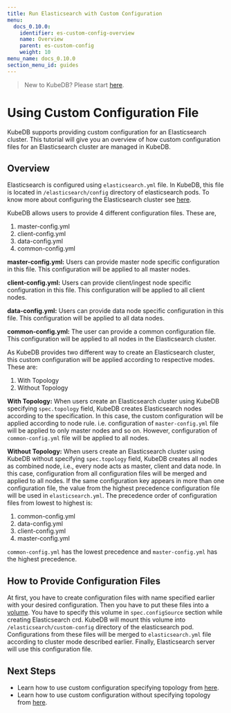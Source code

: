 ```yaml
---
title: Run Elasticsearch with Custom Configuration
menu:
  docs_0.10.0:
    identifier: es-custom-config-overview
    name: Overview
    parent: es-custom-config
    weight: 10
menu_name: docs_0.10.0
section_menu_id: guides
---
```


> New to KubeDB? Please start [here](/docs/0.10.0/concepts/README).

# Using Custom Configuration File

KubeDB supports providing custom configuration for an Elasticsearch cluster. This tutorial will give you an overview of how custom configuration files for an Elasticsearch cluster are managed in KubeDB.

## Overview

Elasticsearch is configured using `elasticsearch.yml` file. In KubeDB, this file is located in `/elasticsearch/config` directory of elasticsearch pods. To know more about configuring the Elasticsearch cluster see [here](https://www.elastic.co/guide/en/elasticsearch/reference/current/settings.html).

KubeDB allows users to provide 4 different configuration files. These are,

1. master-config.yml
2. client-config.yml
3. data-config.yml
4. common-config.yml

**master-config.yml:** Users can provide master node specific configuration in this file. This configuration will be applied to all master nodes.

**client-config.yml:** Users can provide client/ingest node specific configuration in this file. This configuration will be applied to all client nodes.

**data-config.yml:** Users can provide data node specific configuration in this file. This configuration will be applied to all data nodes.

**common-config.yml:** The user can provide a common configuration file. This configuration will be applied to all nodes in the Elasticsearch cluster.

As KubeDB provides two different way to create an Elasticsearch cluster, this custom configuration will be applied according to respective modes. These are:

1. With Topology
2. Without Topology

**With Topology:**
When users create an Elasticsearch cluster using KubeDB specifying `spec.topology` field, KubeDB creates Elasticsearch nodes according to the specification. In this case, the custom configuration will be applied according to node rule. i.e. configuration of `master-config.yml` file will be applied to only master nodes and so on. However, configuration of `common-config.yml` file will be applied to all nodes.

**Without Topology:**
When users create an Elasticsearch cluster using KubeDB without specifying `spec.topology` field, KubeDB creates all nodes as combined node, i.e., every node acts as master, client and data node. In this case, configuration from all configuration files will be merged and applied to all nodes. If the same configuration key appears in more than one configuration file, the value from the highest precedence configuration file will be used in `elasticsearch.yml`. The precedence order of configuration files from lowest to highest is:

1. common-config.yml
2. data-config.yml
3. client-config.yml
4. master-config.yml

`common-config.yml` has the lowest precedence and `master-config.yml` has the highest precedence.

## How to Provide Configuration Files

At first, you have to create configuration files with name specified earlier with your desired configuration. Then you have to put these files into a [volume](https://kubernetes.io/docs/concepts/storage/volumes/). You have to specify this volume in `spec.configSource` section while creating Elasticsearch crd. KubeDB will mount this volume into `/elasticsearch/custom-config` directory of the elasticsearch pod. Configurations from these files will be merged to `elasticsearch.yml` file according to cluster mode described earlier. Finally, Elasticsearch server will use this configuration file.

## Next Steps

- Learn how to use custom configuration specifying topology from [here](/docs/0.10.0/guides/elasticsearch/custom-config/with-topology).
- Learn how to use custom configuration without specifying topology from [here](/docs/0.10.0/guides/elasticsearch/custom-config/without-topology).